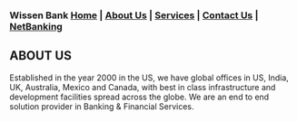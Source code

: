 ### Wissen Bank [Home](https://vishmaster17.github.io/WissenBank) | [About Us](https://vishmaster17.github.io/WissenBank/aboutus) | [Services](https://vishmaster17.github.io/WissenBank/services) | [Contact Us](https://vishmaster17.github.io/WissenBank/contact) | [NetBanking](https://vishmaster17.github.io/WissenBank/login.html)

## ABOUT US

Established in the year 2000 in the US, we have global offices in US, India, UK, Australia, Mexico and Canada, with best in class infrastructure 
and development facilities spread across the globe. We are an end to end solution provider in Banking & Financial Services.
